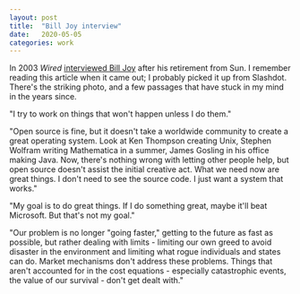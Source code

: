 ```yaml
---
layout: post
title:  "Bill Joy interview"
date:   2020-05-05
categories: work
---
```


In 2003 _Wired_ [interviewed Bill Joy](https://www.wired.com/2003/12/billjoy/) after his retirement from Sun. I remember reading this article when it came out; I probably picked it up from Slashdot. There's the striking photo, and a few passages that have stuck in my mind in the years since.

"I try to work on things that won't happen unless I do them."

"Open source is fine, but it doesn't take a worldwide community to create a great operating system. Look at Ken Thompson creating Unix, Stephen Wolfram writing Mathematica in a summer, James Gosling in his office making Java. Now, there's nothing wrong with letting other people help, but open source doesn't assist the initial creative act. What we need now are great things. I don't need to see the source code. I just want a system that works."

"My goal is to do great things. If I do something great, maybe it'll beat Microsoft. But that's not my goal."

"Our problem is no longer "going faster," getting to the future as fast as possible, but rather dealing with limits - limiting our own greed to avoid disaster in the environment and limiting what rogue individuals and states can do. Market mechanisms don't address these problems. Things that aren't accounted for in the cost equations - especially catastrophic events, the value of our survival - don't get dealt with."
